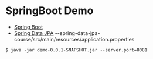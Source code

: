 # SpringBoot Demo

* [Spring Boot](https://start.spring.io/)
* [Spring Data JPA](https://github.com/amigoscode/spring-data-jpa-course)
--spring-data-jpa-course/src/main/resources/application.properties

```$ java -jar demo-0.0.1-SNAPSHOT.jar --server.port=8081```
